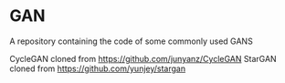 # GAN
A repository containing the code of some commonly used GANS

CycleGAN cloned from https://github.com/junyanz/CycleGAN
StarGAN cloned from https://github.com/yunjey/stargan
